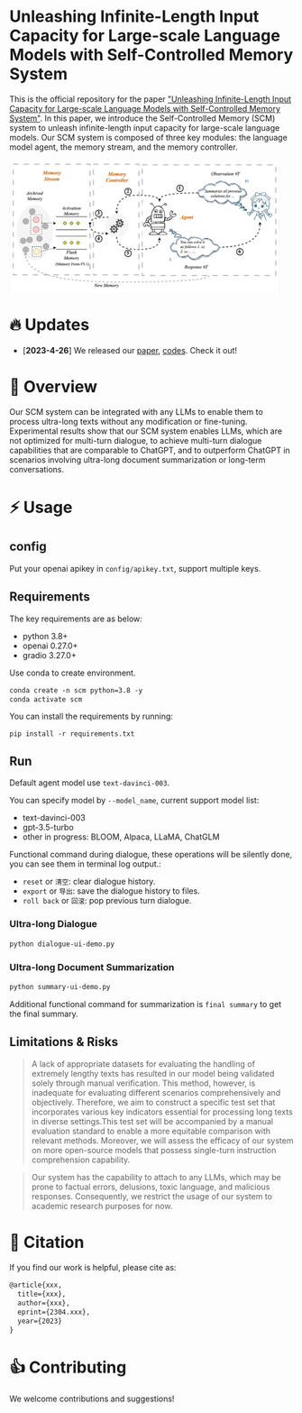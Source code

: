 # Unleashing Infinite-Length Input Capacity for Large-scale Language Models with Self-Controlled Memory System


This is the official repository for the paper ["Unleashing Infinite-Length Input Capacity for Large-scale Language Models with Self-Controlled Memory System"](https://arxiv.org/abs/2304.xxx). In this paper, we introduce the Self-Controlled Memory (SCM) system to unleash infinite-length input capacity for large-scale language models.
Our SCM system is composed of three key modules: the language model agent, the memory stream, and the memory controller. 

<img src="misc/workflow.png" align="middle" width="95%">

# 🔥 Updates
- [**2023-4-26**] We released our [paper](https://arxiv.org/abs/2304.xxx), [codes](https://github.com/wbbeyourself/SCM4LLMs). Check it out!


# 🏴󠁶󠁵󠁭󠁡󠁰󠁿 Overview

Our SCM system can be integrated with any LLMs to enable them to process ultra-long texts without any modification or fine-tuning. 
Experimental results show that our SCM system enables LLMs, which are not optimized for multi-turn dialogue, to achieve multi-turn dialogue capabilities that are comparable to ChatGPT, and to outperform ChatGPT in scenarios involving ultra-long document summarization or long-term conversations.


# ⚡️ Usage

## config

Put your openai apikey in `config/apikey.txt`, support multiple keys.

## Requirements

The key requirements are as below:

- python 3.8+
- openai 0.27.0+
- gradio 3.27.0+
<!-- - transformers 4.26.1+ -->

Use conda to create environment.
```shell
conda create -n scm python=3.8 -y
conda activate scm
```

You can install the requirements by running:
```shell
pip install -r requirements.txt
```

## Run

Default agent model use `text-davinci-003`.

You can specify model by `--model_name`, current support model list: 
- text-davinci-003
- gpt-3.5-turbo
- other in progress: BLOOM, Alpaca, LLaMA, ChatGLM

Functional command during dialogue, these operations will be silently done, you can see them in terminal log output.:
- `reset` or `清空`: clear dialogue history.
- `export` or `导出`: save the dialogue history to files. 
- `roll back` or `回滚`: pop previous turn dialogue.


### Ultra-long Dialogue

```bash
python dialogue-ui-demo.py
```


### Ultra-long Document Summarization


```bash
python summary-ui-demo.py
```

Additional functional command for summarization is `final summary` to get the final summary.

## Limitations & Risks
> A lack of appropriate datasets for evaluating the handling of extremely lengthy texts has resulted in our model being validated solely through manual verification. This method, however, is inadequate for evaluating different scenarios comprehensively and objectively. Therefore, we aim to construct a specific test set that incorporates various key indicators essential for processing long texts in diverse settings.This test set will be accompanied by a manual evaluation standard to enable a more equitable comparison with relevant methods. Moreover, we will assess the efficacy of our system on more open-source models that possess single-turn instruction comprehension capability.


> Our system has the capability to attach to any LLMs, which may be prone to factual errors, delusions, toxic language, and malicious responses. Consequently, we restrict the usage of our system to academic research purposes for now.


# 💬 Citation
If you find our work is helpful, please cite as:
```
@article{xxx,
  title={xxx},
  author={xxx},
  eprint={2304.xxx},
  year={2023}
}
```

# 👍 Contributing

We welcome contributions and suggestions!
